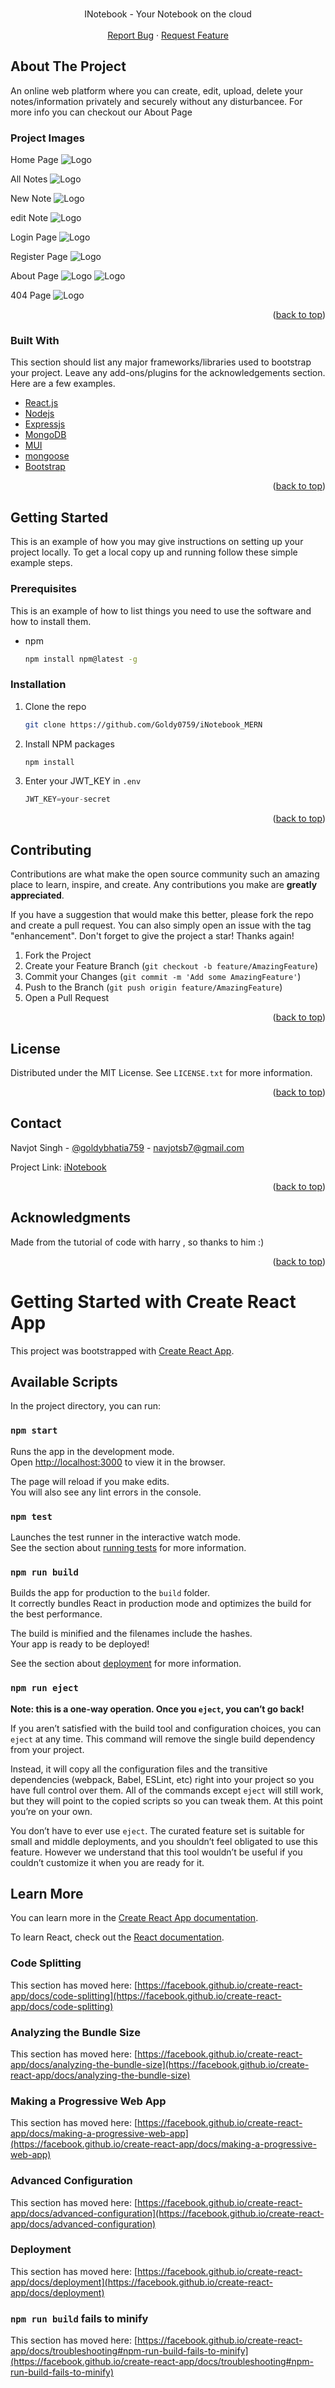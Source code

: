 <div id="top"></div>

<br />
<div align="center">
  <p align="center">
    INotebook - Your Notebook on the cloud
    <br />
    <br />
    <!-- <a href="https://github.com/yashfalke77">View Demo</a> -->
    <!-- · -->
    <a href="https://github.com/yashfalke77/iNotebook/issues">Report Bug</a>
    ·
    <a href="https://github.com/yashfalke77/iNotebook/issues">Request Feature</a>
  </p>
</div>

<!-- ABOUT THE PROJECT -->
## About The Project

An online web platform where you can create, edit, upload, delete your notes/information privately and securely without any disturbancee. For more info you can checkout our About Page

### Project Images
Home Page
<img src="./project images/home.png" alt="Logo" >

All Notes
<img src="./project images/all notes.png" alt="Logo" >

New Note
<img src="./project images/new Note.png" alt="Logo" >

edit Note
<img src="./project images/edit Note.png" alt="Logo" >

Login Page
<img src="./project images/login.png" alt="Logo">

Register Page
<img src="./project images/register.png" alt="Logo">

About Page
<img src="./project images/about.png" alt="Logo">
<img src="./project images/about1.png" alt="Logo">

404 Page
<img src="./project images/404 page.png" alt="Logo">

<p align="right">(<a href="#top">back to top</a>)</p>



### Built With

This section should list any major frameworks/libraries used to bootstrap your project. Leave any add-ons/plugins for the acknowledgements section. Here are a few examples.


* [React.js](https://reactjs.org/)
* [Nodejs](https://nodejs.org/en/)
* [Expressjs](https://expressjs.com/)
* [MongoDB](https://www.mongodb.com/)
* [MUI](https://mui.com/)
* [mongoose](https://mongoosejs.com/)
* [Bootstrap](https://getbootstrap.com)


<p align="right">(<a href="#top">back to top</a>)</p>



<!-- GETTING STARTED -->
## Getting Started

This is an example of how you may give instructions on setting up your project locally.
To get a local copy up and running follow these simple example steps.

### Prerequisites

This is an example of how to list things you need to use the software and how to install them.
* npm
  ```sh
  npm install npm@latest -g
  ```

### Installation


1. Clone the repo
   ```sh
   git clone https://github.com/Goldy0759/iNotebook_MERN
   ```
3. Install NPM packages
   ```sh
   npm install
   ```
4. Enter your JWT_KEY  in `.env`
   ```js
   JWT_KEY=your-secret
   ```

<p align="right">(<a href="#top">back to top</a>)</p>


<!-- CONTRIBUTING -->
## Contributing

Contributions are what make the open source community such an amazing place to learn, inspire, and create. Any contributions you make are **greatly appreciated**.

If you have a suggestion that would make this better, please fork the repo and create a pull request. You can also simply open an issue with the tag "enhancement".
Don't forget to give the project a star! Thanks again!

1. Fork the Project
2. Create your Feature Branch (`git checkout -b feature/AmazingFeature`)
3. Commit your Changes (`git commit -m 'Add some AmazingFeature'`)
4. Push to the Branch (`git push origin feature/AmazingFeature`)
5. Open a Pull Request

<p align="right">(<a href="#top">back to top</a>)</p>



<!-- LICENSE -->
## License

Distributed under the MIT License. See `LICENSE.txt` for more information.

<p align="right">(<a href="#top">back to top</a>)</p>



<!-- CONTACT -->
## Contact

Navjot Singh - [@goldybhatia759](https://www.instagram.com/goldybhatia759/) - navjotsb7@gmail.com

Project Link: [iNotebook](https://github.com/Goldy0759/iNotebook_MERN)

<p align="right">(<a href="#top">back to top</a>)</p>



<!-- ACKNOWLEDGMENTS -->
## Acknowledgments

Made from the tutorial of code with harry , so thanks to him :)

<p align="right">(<a href="#top">back to top</a>)</p>



# Getting Started with Create React App

This project was bootstrapped with [Create React App](https://github.com/facebook/create-react-app).

## Available Scripts

In the project directory, you can run:

### `npm start`

Runs the app in the development mode.\
Open [http://localhost:3000](http://localhost:3000) to view it in the browser.

The page will reload if you make edits.\
You will also see any lint errors in the console.

### `npm test`

Launches the test runner in the interactive watch mode.\
See the section about [running tests](https://facebook.github.io/create-react-app/docs/running-tests) for more information.

### `npm run build`

Builds the app for production to the `build` folder.\
It correctly bundles React in production mode and optimizes the build for the best performance.

The build is minified and the filenames include the hashes.\
Your app is ready to be deployed!

See the section about [deployment](https://facebook.github.io/create-react-app/docs/deployment) for more information.

### `npm run eject`

**Note: this is a one-way operation. Once you `eject`, you can’t go back!**

If you aren’t satisfied with the build tool and configuration choices, you can `eject` at any time. This command will remove the single build dependency from your project.

Instead, it will copy all the configuration files and the transitive dependencies (webpack, Babel, ESLint, etc) right into your project so you have full control over them. All of the commands except `eject` will still work, but they will point to the copied scripts so you can tweak them. At this point you’re on your own.

You don’t have to ever use `eject`. The curated feature set is suitable for small and middle deployments, and you shouldn’t feel obligated to use this feature. However we understand that this tool wouldn’t be useful if you couldn’t customize it when you are ready for it.

## Learn More

You can learn more in the [Create React App documentation](https://facebook.github.io/create-react-app/docs/getting-started).

To learn React, check out the [React documentation](https://reactjs.org/).

### Code Splitting

This section has moved here: [https://facebook.github.io/create-react-app/docs/code-splitting](https://facebook.github.io/create-react-app/docs/code-splitting)

### Analyzing the Bundle Size

This section has moved here: [https://facebook.github.io/create-react-app/docs/analyzing-the-bundle-size](https://facebook.github.io/create-react-app/docs/analyzing-the-bundle-size)

### Making a Progressive Web App

This section has moved here: [https://facebook.github.io/create-react-app/docs/making-a-progressive-web-app](https://facebook.github.io/create-react-app/docs/making-a-progressive-web-app)

### Advanced Configuration

This section has moved here: [https://facebook.github.io/create-react-app/docs/advanced-configuration](https://facebook.github.io/create-react-app/docs/advanced-configuration)

### Deployment

This section has moved here: [https://facebook.github.io/create-react-app/docs/deployment](https://facebook.github.io/create-react-app/docs/deployment)

### `npm run build` fails to minify

This section has moved here: [https://facebook.github.io/create-react-app/docs/troubleshooting#npm-run-build-fails-to-minify](https://facebook.github.io/create-react-app/docs/troubleshooting#npm-run-build-fails-to-minify)
